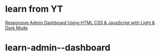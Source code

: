 # learn from YT
[Responsive Admin Dashboard Using HTML CSS & JavaScript with Light & Dark Mode](https://www.youtube.com/watch?v=BOF79TAIkYQ&list=PLAuIKTThUZcJGXdv7I8qc518EVvQkCUEy&index=7&t=137s)

# learn-admin--dashboard
